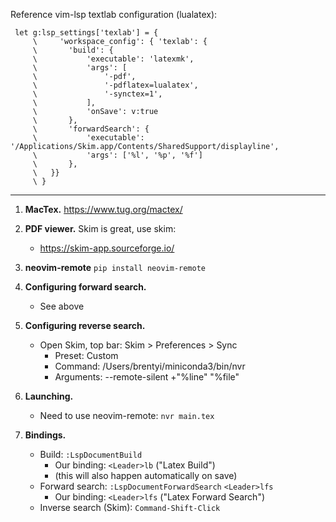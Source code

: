 Reference vim-lsp textlab configuration (lualatex):

```
 let g:lsp_settings['texlab'] = {
     \     'workspace_config': { 'texlab': {
     \       'build': {
     \           'executable': 'latexmk',
     \           'args': [
     \               '-pdf',
     \               '-pdflatex=lualatex',
     \               '-synctex=1',
     \           ],
     \           'onSave': v:true
     \       },
     \       'forwardSearch': {
     \           'executable': '/Applications/Skim.app/Contents/SharedSupport/displayline',
     \           'args': ['%l', '%p', '%f']
     \       },
     \   }}
     \ }
```

---

1. **MacTex.** https://www.tug.org/mactex/

2. **PDF viewer.** Skim is great, use skim:

   - https://skim-app.sourceforge.io/

3. **neovim-remote** `pip install neovim-remote`

4. **Configuring forward search.**

   - See above

5. **Configuring reverse search.**

   - Open Skim, top bar: Skim > Preferences > Sync
     - Preset: Custom
     - Command: /Users/brentyi/miniconda3/bin/nvr
     - Arguments: --remote-silent +"%line" "%file"

6. **Launching.**

   - Need to use neovim-remote: `nvr main.tex`

7. **Bindings.**

   - Build: `:LspDocumentBuild`
      - Our binding: `<Leader>lb` ("Latex Build")
      - (this will also happen automatically on save)
   - Forward search: `:LspDocumentForwardSearch` `<Leader>lfs`
      - Our binding: `<Leader>lfs` ("Latex Forward Search")
   - Inverse search (Skim): `Command-Shift-Click`
